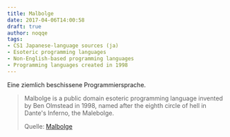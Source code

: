 ```yaml
---
title: Malbolge
date: 2017-04-06T14:00:58
draft: true
author: noqqe
tags:
- CS1 Japanese-language sources (ja)
- Esoteric programming languages
- Non-English-based programming languages
- Programming languages created in 1998
---
```


Eine ziemlich beschissene Programmiersprache.

> Malbolge is a public domain esoteric programming language invented by Ben
> Olmstead in 1998, named after the eighth circle of hell in Dante's Inferno,
> the Malebolge.
>
> Quelle: [Malbolge](https://en.wikipedia.org/wiki/Malbolge)
